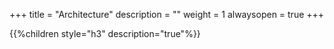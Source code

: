 +++
title = "Architecture"
description = ""
weight = 1
alwaysopen = true
+++

{{%children style="h3" description="true"%}}
